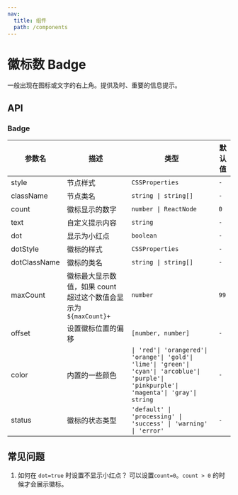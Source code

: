 ```yaml
---
nav:
  title: 组件
  path: /components
---
```


# 徽标数 Badge

一般出现在图标或文字的右上角。提供及时、重要的信息提示。

## API

### Badge

|参数名|描述|类型|默认值|
|---|---|---|---|
|style|节点样式|`CSSProperties`|`-`|
|className|节点类名|`string \| string[]`|`-`|
|count|徽标显示的数字|`number \| ReactNode`|`0`|
|text|自定义提示内容|`string`|`-`|
|dot|显示为小红点|`boolean`|`-`|
|dotStyle|徽标的样式|`CSSProperties`|`-`|
|dotClassName|徽标的类名|`string \| string[]`|`-`|
|maxCount|徽标最大显示数值，如果 count 超过这个数值会显示为 `${maxCount}+`|`number`|`99`|
|offset|设置徽标位置的偏移|`[number, number]`|`-`|
|color|内置的一些颜色|`\| 'red'\| 'orangered'\| 'orange'\| 'gold'\| 'lime'\| 'green'\| 'cyan'\| 'arcoblue'\| 'purple'\| 'pinkpurple'\| 'magenta'\| 'gray'\| string`|`-`|
|status|徽标的状态类型|`'default' \| 'processing' \| 'success' \| 'warning' \| 'error'`|`-`|

## 常见问题

1. 如何在 `dot=true` 时设置不显示小红点？
  可以设置`count=0`。`count > 0` 的时候才会展示徽标。
